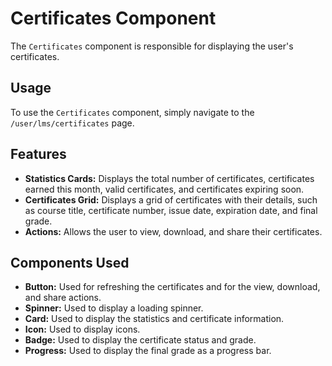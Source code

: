 
# Certificates Component

The `Certificates` component is responsible for displaying the user's certificates.

## Usage

To use the `Certificates` component, simply navigate to the `/user/lms/certificates` page.

## Features

- **Statistics Cards:** Displays the total number of certificates, certificates earned this month, valid certificates, and certificates expiring soon.
- **Certificates Grid:** Displays a grid of certificates with their details, such as course title, certificate number, issue date, expiration date, and final grade.
- **Actions:** Allows the user to view, download, and share their certificates.

## Components Used

- **Button:** Used for refreshing the certificates and for the view, download, and share actions.
- **Spinner:** Used to display a loading spinner.
- **Card:** Used to display the statistics and certificate information.
- **Icon:** Used to display icons.
- **Badge:** Used to display the certificate status and grade.
- **Progress:** Used to display the final grade as a progress bar.

